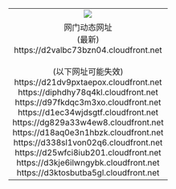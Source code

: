 ﻿<table>
  <tr></tr>
  <tr><td colspan=2 align=center><img src="https://d2valbc73bzn04.cloudfront.net/Up/oGate.jpg" /></td></tr>
  <tr><td colspan=2 align=center>网门动态网址<br/>(最新)
<br>https://d2valbc73bzn04.cloudfront.net
<br/><br/>(以下网址可能失效)
<br>https://d21dv9pxtaepox.cloudfront.net
<br>https://diphdhy78q4kl.cloudfront.net
<br>https://d97fkdqc3m3xo.cloudfront.net
<br>https://d1ec34wjdsgtf.cloudfront.net
<br>https://dg829a33w4ew8.cloudfront.net
<br>https://d18aq0e3n1hbzk.cloudfront.net
<br>https://d338sl1von02q6.cloudfront.net
<br>https://d25wfci8iub201.cloudfront.net
<br>https://d3kje6ilwngybk.cloudfront.net
<br>https://d3ktosbutba5gl.cloudfront.net
    </td>
  </tr>
</table>
